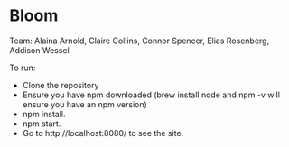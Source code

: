# Bloom
Team: Alaina Arnold, Claire Collins, Connor Spencer, Elias Rosenberg, Addison Wessel

To run:
- Clone the repository
- Ensure you have npm downloaded (brew install node and npm -v will ensure you have an npm version)
- npm install.
- npm start.
- Go to http://localhost:8080/ to see the site.
